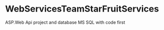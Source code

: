 WebServicesTeamStarFruitServices
================================

ASP.Web Api project and database MS SQL with code first 
